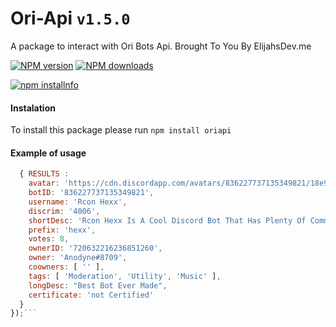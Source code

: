 

# Ori-Api `v1.5.0`
A package to interact with Ori Bots Api.
Brought To You By ElijahsDev.me


<a href="https://www.npmjs.com/package/oriapi"><img src="https://img.shields.io/badge/Version%3A-1.5.0-brightgreen" alt="NPM version" /></a>
<a href="https://github.com/Elijahs-Development/Ori-Api/"><img src="https://img.shields.io/github/issues-raw/Elijahs-Development/Ori-Api" alt="NPM downloads" /></a>


<a href="https://www.npmjs.com/package/oriapi"><img src="https://nodei.co/npm/oriapi2-0.png" alt="npm installnfo" /></a>

#### Instalation
To install this package please run `npm install oriapi`

#### Example of usage
```js
  { RESULTS :
    avatar: 'https://cdn.discordapp.com/avatars/836227737135349821/18e99067274674b825a71d5ac3f93901.webp?width=100&height=100',
    botID: '836227737135349821',
    username: 'Rcon Hexx',
    discrim: '4006',
    shortDesc: 'Rcon Hexx Is A Cool Discord Bot That Has Plenty Of Commands Like hexxsetprefix (New Prefix), hexxmemes, hexxinvite',
    prefix: 'hexx',
    votes: 8,
    ownerID: '720632216236851260',
    owner: 'Anodyne#8709',
    coowners: [ '' ],
    tags: [ 'Moderation', 'Utility', 'Music' ],
    longDesc: "Best Bot Ever Made",
    certificate: 'not Certified'
  }
});```
